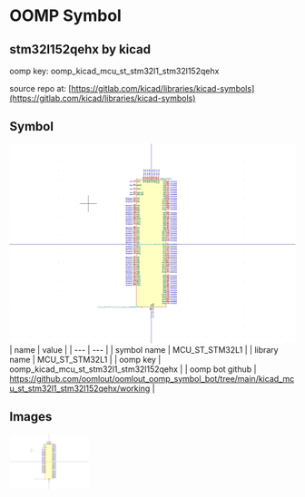 # OOMP Symbol  
## stm32l152qehx  by kicad  
  
oomp key: oomp_kicad_mcu_st_stm32l1_stm32l152qehx  
  
source repo at: [https://gitlab.com/kicad/libraries/kicad-symbols](https://gitlab.com/kicad/libraries/kicad-symbols)  
## Symbol  
  
[![working.png](working_600.png)](working.png)  
| name | value | 
| --- | --- | 
| symbol name | MCU_ST_STM32L1 | 
| library name | MCU_ST_STM32L1 | 
| oomp key | oomp_kicad_mcu_st_stm32l1_stm32l152qehx | 
| oomp bot github | https://github.com/oomlout/oomlout_oomp_symbol_bot/tree/main/kicad_mcu_st_stm32l1_stm32l152qehx/working | 
## Images  
  
[![working.png](working_140.png)](working.png)  
